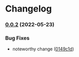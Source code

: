 # Changelog

### [0.0.2](https://github.com/Vilsol/oshabi/compare/v0.0.1...v0.0.2) (2022-05-23)


### Bug Fixes

* noteworthy change ([0149c1d](https://github.com/Vilsol/oshabi/commit/0149c1dc8c8e3a669fa2c57de513b8b2ba4af19c))
